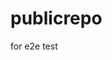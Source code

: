 # publicrepo
for e2e test




















































































































































































































































































































































































































































































































































































































































































































































































































































































































































































































































































































































































































































































































































































































































































































































































































































































































































































































































































































































































































































































































































































































































































































































































































































































































































































































































































































































































































































































































































































































































































































































































































































































































































































































































































































































































































































































































































































































































































































































































































































































































































































































































































































































































































































